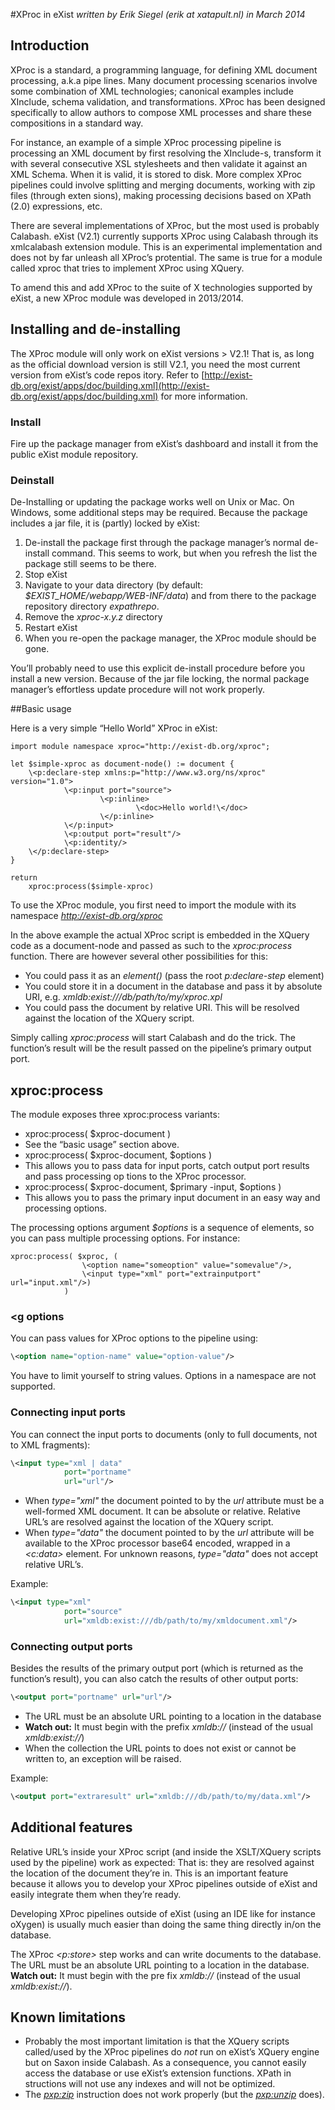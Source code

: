 #XProc in eXist
_written by Erik Siegel (erik at xatapult.nl) in March 2014_


## Introduction
 
XProc is a standard, a programming language, for defining XML document processing, a.k.a pipe lines. Many document processing scenarios involve some combination of XML technologies; canonical examples include XInclude, schema validation, and transformations. XProc has been designed specifically to allow authors to compose XML processes and share these compositions in a standard way.

For instance, an example of a simple XProc processing pipeline is processing an XML document by first resolving the XInclude-s, transform it with several consecutive XSL stylesheets and then validate it against an XML Schema. When it is valid, it is stored to disk. More complex XProc pipelines could involve splitting and merging documents, working with zip files (through exten sions), making processing decisions based on XPath (2.0) expressions, etc.

There are several implementations of XProc, but the most used is probably Calabash. eXist (V2.1) currently supports XProc using Calabash through its xmlcalabash extension module. This is an experimental implementation and does not by far unleash all XProc’s protential. The same is true for a module called xproc that tries to implement XProc using XQuery.

To amend this and add XProc to the suite of X technologies supported by eXist, a new XProc module was developed in 2013/2014.

## Installing and de-installing
The XProc module will only work on eXist versions > V2.1! That is, as long as the official download version is still V2.1, you need the most current version from eXist’s code repos itory. Refer to [http://exist-db.org/exist/apps/doc/building.xml](http://exist-db.org/exist/apps/doc/building.xml) for more information.


### Install

Fire up the package manager from eXist’s dashboard and install it from the public eXist module repository. 

### Deinstall
De-Installing or updating the package works well on Unix or Mac. On Windows, some additional steps may be required. Because the package includes a jar file, it is (partly) locked by eXist:

1. De-install the package first through the package manager’s normal de-install command. This seems to work, but when you refresh the list the package still seems to be there.
1. Stop eXist 
1. Navigate to your data directory (by default: *$EXIST_HOME/webapp/WEB-INF/data*) and from there to the package repository directory *expathrepo*.
1. Remove the *xproc-x.y.z* directory
1. Restart eXist
1. When you re-open the package manager, the XProc module should be gone.

You’ll probably need to use this explicit de-install procedure before you install a new version. Because of the jar file locking, the normal package manager’s effortless update procedure will not work properly.

##Basic usage

Here is a very simple “Hello World” XProc in eXist: 

```xquery
import module namespace xproc="http://exist-db.org/xproc";

let $simple-xproc as document-node() := document {
    \<p:declare-step xmlns:p="http://www.w3.org/ns/xproc" version="1.0">
            \<p:input port="source">
                    \<p:inline>
                            \<doc>Hello world!\</doc>
                    \</p:inline>
            \</p:input>
            \<p:output port="result"/>
            \<p:identity/>
    \</p:declare-step>
}

return
    xproc:process($simple-xproc)
```

To use the XProc module, you first need to import the module with its namespace *http://exist-db.org/xproc*

In the above example the actual XProc script is embedded in the XQuery code as a document-node and passed as such to the *xproc:process* function. There are however several other possibilities for this:

 * You could pass it as an *element()* (pass the root *p:declare-step* element)
 * You could store it in a document in the database and pass it by absolute URI, e.g. *xmldb:exist:///db/path/to/my/xproc.xpl*
 * You could pass the document by relative URI. This will be resolved against the location of the XQuery script.

Simply calling *xproc:process* will start Calabash and do the trick. The function’s result will be the result passed on the pipeline’s primary output port.


## xproc:process
The module exposes three xproc:process variants:
* xproc:process( $xproc-document )
 * See the “basic usage” section above.
* xproc:process( $xproc-document, $options )
 * This allows you to pass data for input ports, catch output port results and pass processing op tions to the XProc processor.
* xproc:process( $xproc-document, $primary -input, $options )
 * This allows you to pass the primary input document in an easy way and processing options.
 
The processing options argument *$options* is a sequence of elements, so you can pass multiple processing options. For instance:

```xquery
xproc:process( $xproc, (
                \<option name="someoption" value="somevalue"/>, 
                \<input type="xml" port="extrainputport" url="input.xml"/>) 
            )
```
  
### <g options
You can pass values for XProc options to the pipeline using:



```xml
\<option name="option-name" value="option-value"/>
```

You have to limit yourself to string values. Options in a namespace are not supported.

### Connecting input ports

You can connect the input ports to documents (only to full documents, not to XML fragments):

```xml
\<input type="xml | data" 
            port="portname" 
            url="url"/>
```

* When *type="xml"* the document pointed to by the *url* attribute must be a well-formed XML document. It can be absolute or relative. Relative URL’s are resolved against the location of the XQuery script.
* When *type="data"* the document pointed to by the *url* attribute will be available to the XProc processor base64 encoded, wrapped in a *\<c:data>* element. For unknown reasons, *type="data"* does not accept relative URL’s.

Example:
```xml
\<input type="xml" 
            port="source" 
            url="xmldb:exist:///db/path/to/my/xmldocument.xml"/>
```

### Connecting output ports

Besides the results of the primary output port (which is returned as the function’s result), you can also catch the results of other output ports:

```xml
\<output port="portname" url="url"/>
```

* The URL must be an absolute URL pointing to a location in the database
* **Watch out:** It must begin with the prefix *xmldb://* (instead of the usual *xmldb:exist://*)
* When the collection the URL points to does not exist or cannot be written to, an exception will be raised. 

Example:

```xml
\<output port="extraresult" url="xmldb:///db/path/to/my/data.xml"/>
```




## Additional features
Relative URL’s inside your XProc script (and inside the XSLT/XQuery scripts used by the pipeline) work as expected: That is: they are resolved against the location of the document they’re in. This is an important feature because it allows you to develop your XProc pipelines outside of eXist and easily integrate them when they’re ready. 

Developing XProc pipelines outside of eXist (using an IDE like for instance oXygen) is usually much easier than doing the same thing directly in/on the database.

The XProc *\<p:store>* step works and can write documents to the database. The URL must be an absolute URL pointing to a location in the database. **Watch out:** It must begin with the pre fix *xmldb://* (instead of the usual *xmldb:exist://*).

## Known limitations
* Probably the most important limitation is that the XQuery scripts called/used by the XProc pipelines do *not* run on eXist’s XQuery engine but on Saxon inside Calabash. As a consequence, you cannot easily access the database or use eXist’s extension functions. XPath in structions will not use any indexes and will not be optimized. 
* The *<pxp:zip>* instruction does not work properly (but the *<pxp:unzip>* does).

